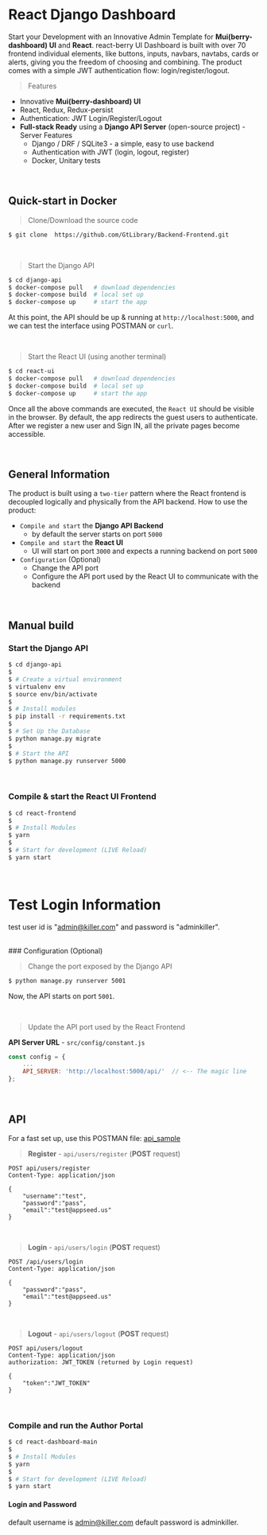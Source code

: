 # React Django Dashboard

Start your Development with an Innovative Admin Template for **Mui(berry-dashboard) UI** and **React**. react-berry UI Dashboard is built with over 70 frontend individual elements, like buttons, inputs, navbars, navtabs, cards or alerts, giving you the freedom of choosing and combining. The product comes with a simple JWT authentication flow: login/register/logout. 

> Features

- Innovative **Mui(berry-dashboard) UI**
- React, Redux, Redux-persist
- Authentication: JWT Login/Register/Logout
- **Full-stack Ready** using a **Django API Server** (open-source project) - Server Features
  - Django / DRF / SQLite3 - a simple, easy to use backend
  - Authentication with JWT (login, logout, register)
  - Docker, Unitary tests

<br />

## Quick-start in Docker

> Clone/Download the source code

```bash
$ git clone  https://github.com/GtLibrary/Backend-Frontend.git
```

<br />

> Start the Django API

```bash
$ cd django-api
$ docker-compose pull   # download dependencies 
$ docker-compose build  # local set up
$ docker-compose up     # start the app 
```

At this point, the API should be up & running at `http://localhost:5000`, and we can test the interface using POSTMAN or `curl`.

<br />

> Start the React UI (using another terminal)

```bash
$ cd react-ui
$ docker-compose pull   # download dependencies 
$ docker-compose build  # local set up
$ docker-compose up     # start the app 
```

Once all the above commands are executed, the `React UI` should be visible in the browser. By default, the app redirects the guest users to authenticate. 
After we register a new user and Sign IN, all the private pages become accessible. 

<br />

## General Information

The product is built using a `two-tier` pattern where the React frontend is decoupled logically and physically from the API backend. How to use the product: 

- `Compile and start` the **Django API Backend**
  - by default the server starts on port `5000`
- `Compile and start` the **React UI**
  - UI will start on port `3000` and expects a running backend on port `5000`
- `Configuration` (Optional)
  - Change the API port
  - Configure the API port used by the React UI to communicate with the backend 

<br />

## Manual build

### Start the Django API 

```bash
$ cd django-api
$ 
$ # Create a virtual environment
$ virtualenv env
$ source env/bin/activate
$
$ # Install modules
$ pip install -r requirements.txt
$
$ # Set Up the Database
$ python manage.py migrate
$ 
$ # Start the API
$ python manage.py runserver 5000
```

<br />

### Compile & start the React UI Frontend

```bash
$ cd react-frontend
$
$ # Install Modules
$ yarn
$
$ # Start for development (LIVE Reload)
$ yarn start 
```

<br />

# Test Login Information

test user id is "admin@killer.com" and password is "adminkiller".

<br />
### Configuration (Optional)

> Change the port exposed by the Django API

```bash
$ python manage.py runserver 5001
```

Now, the API starts on port `5001`. 

<br />

> Update the API port used by the React Frontend

**API Server URL** - `src/config/constant.js` 

```javascript
const config = {
    ...
    API_SERVER: 'http://localhost:5000/api/'  // <-- The magic line
};
```

<br />

## API

For a fast set up, use this POSTMAN file: [api_sample](https://github.com/app-generator/api-server-unified/blob/main/api.postman_collection.json)

> **Register** - `api/users/register` (**POST** request)

```
POST api/users/register
Content-Type: application/json

{
    "username":"test",
    "password":"pass", 
    "email":"test@appseed.us"
}
```

<br />

> **Login** - `api/users/login` (**POST** request)

```
POST /api/users/login
Content-Type: application/json

{
    "password":"pass", 
    "email":"test@appseed.us"
}
```

<br />

> **Logout** - `api/users/logout` (**POST** request)

```
POST api/users/logout
Content-Type: application/json
authorization: JWT_TOKEN (returned by Login request)

{
    "token":"JWT_TOKEN"
}
```

<br />

### Compile and run the Author Portal

```bash
$ cd react-dashboard-main
$
$ # Install Modules
$ yarn
$
$ # Start for development (LIVE Reload)
$ yarn start 
```

#### Login and Password
default username is admin@killer.com
default password is adminkiller.


